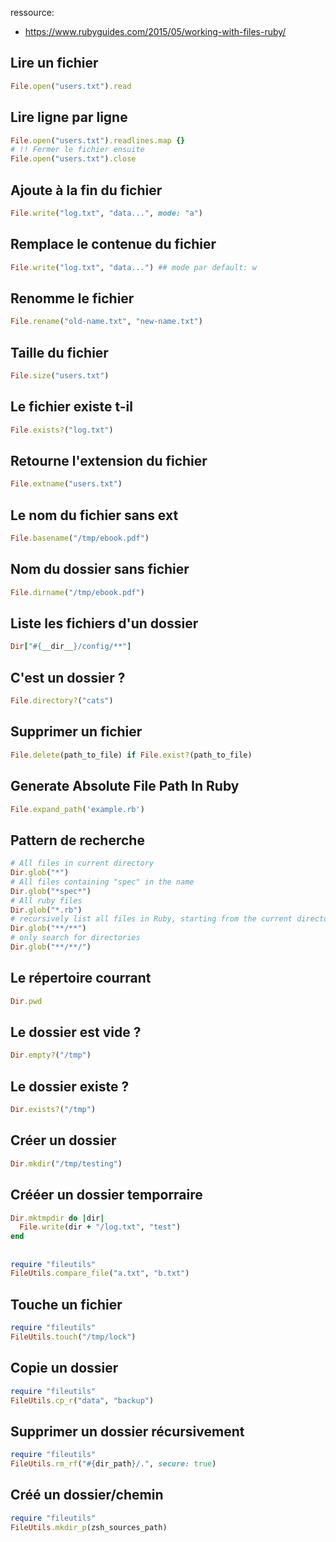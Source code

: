 <gtags ruby fs>

ressource:
- https://www.rubyguides.com/2015/05/working-with-files-ruby/

<tags file read>

 ## Lire un fichier
```ruby
File.open("users.txt").read
```

</tags>

<tags file read lines>

 ## Lire ligne par ligne 
```ruby
File.open("users.txt").readlines.map {}
# !! Fermer le fichier ensuite
File.open("users.txt").close
```

</tags>

<tags file write add>

 ## Ajoute à la fin du fichier
```ruby
File.write("log.txt", "data...", mode: "a")
```

</tags>

<tags file write rewrite create>

## Remplace le contenue du fichier

```ruby
File.write("log.txt", "data...") ## mode par default: w
```

</tags>

<tags fle rename>

## Renomme le fichier
```ruby
File.rename("old-name.txt", "new-name.txt")
```

</tags>

<tags file size>

 ## Taille du fichier
```ruby
File.size("users.txt")
```

</tags>

<tags file exists exists>

 ## Le fichier existe t-il
```ruby
File.exists?("log.txt")
```

</tags>

<tags file extension ext extname>

 ## Retourne l'extension du fichier
```ruby
File.extname("users.txt")
```

</tags>

<tags file basename base name>

 ## Le nom du fichier sans ext
```ruby
File.basename("/tmp/ebook.pdf")
```

</tags>

<tags dir dirname name base>

 ## Nom du dossier sans fichier
```ruby
File.dirname("/tmp/ebook.pdf")
```

</tags>

<tags dir files list>

 ## Liste les fichiers d'un dossier
```ruby
Dir["#{__dir__}/config/**"]
```

</tags>

<tags directory file dir is>

 ## C'est un dossier ?
```ruby
File.directory?("cats")
```

</tags>

<tags delete remove file>

 ## Supprimer un fichier
```ruby
File.delete(path_to_file) if File.exist?(path_to_file)
```

</tags>

<tags path expand absolute>

 ## Generate Absolute File Path In Ruby
```ruby
File.expand_path('example.rb')
```

</tags>

<tags glob search>

 ## Pattern de recherche
```ruby
# All files in current directory
Dir.glob("*")
# All files containing "spec" in the name
Dir.glob("*spec*")
# All ruby files
Dir.glob("*.rb")
# recursively list all files in Ruby, starting from the current directory
Dir.glob("**/**")
# only search for directories
Dir.glob("**/**/")
```

</tags>

<tags dir directory current pwd>

 ## Le répertoire courrant
```ruby
Dir.pwd
```

</tags>

<tags dir directory empty>

 ## Le dossier est vide ?
```ruby
Dir.empty?("/tmp")
```

</tags>

<tags dir directory exist>

 ##  Le dossier existe ?
```ruby
Dir.exists?("/tmp")
```

</tags>

<tags dir directory create mkdir>

 ## Créer un dossier
```ruby
Dir.mkdir("/tmp/testing")
```

</tags>

<tags dir directory create mkdir tmp temp>

 ## Crééer un dossier temporraire
```ruby
Dir.mktmpdir do |dir|
  File.write(dir + "/log.txt", "test")
end
```

</tags>

<tags file compare>

 ## 
```ruby
require "fileutils"
FileUtils.compare_file("a.txt", "b.txt")
```

</tags>

<tags file touch>

 ## Touche un fichier
```ruby
require "fileutils"
FileUtils.touch("/tmp/lock")
```

</tags>

<tags dir directory copy recursive>

 ## Copie un dossier
```ruby
require "fileutils"
FileUtils.cp_r("data", "backup")
```

</tags>

<tags delete remove dir>

 ## Supprimer un dossier récursivement
```ruby
require "fileutils"
FileUtils.rm_rf("#{dir_path}/.", secure: true)
```

</tags>

<tags create dir path recursive>

 ## Créé un dossier/chemin
```ruby
require "fileutils"
FileUtils.mkdir_p(zsh_sources_path)
```

</tags>

</gtags>